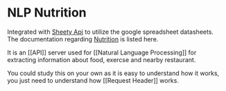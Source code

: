 # NLP Nutrition
Integrated with [Sheety Api](https://sheety.co/docs/requests) to utilize the google spreadsheet datasheets. The documentation regarding [Nutrition](https://docs.google.com/document/d/1_q-K-ObMTZvO0qUEAxROrN3bwMujwAN25sLHwJzliK0/edit) is listed here.

It is an [[API]] server used for [[Natural Language Processing]] for extracting information about food, exercse and nearby restaurant. 

You could study this on your own as it is easy to understand how it works, you just need to understand how [[Request Header]] works.


